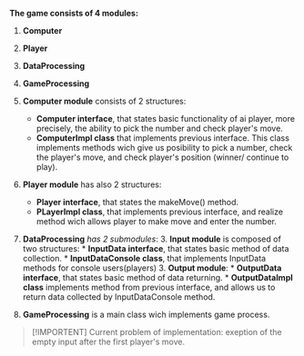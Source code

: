 **The game consists of 4 modules:**
1. **Computer**
1. **Player**
1. **DataProcessing**
1. **GameProcessing**

2. **Computer module** consists of 2 structures:
    * **Computer interface**, that states basic functionality of ai player, more precisely, the ability to pick the number and check player's move.
    * **ComputerImpl class** that implements previous interface. This class implements methods wich give us posibility to pick a number, check the player's move, and check player's position (winner/ continue to play).
2. **Player module** has also 2 structures:
    * **Player interface**, that states the makeMove() method.
    * **PLayerImpl class**, that implements previous interface, and realize method wich allows player to make move and enter the number.
2. **DataProcessing** *has 2 submodules*:
    3. **Input module** is composed of two structures:
        * **InputData interface**, that states basic method of data collection.
        * **InputDataConsole class**, that implements InputData methods for console users(players)
    3. **Output module**:
        * **OutputData interface**, that states basic method of data returning.
        * **OutputDataImpl class** implements method from previous interface, and allows us to return data collected by InputDataConsole method.
2. **GameProcessing** is a main class wich implements game process.

>[!IMPORTENT]
>Current problem of implementation: exeption of the empty input after the first player's move.